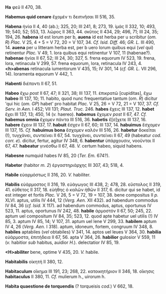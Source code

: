 **Ha** φεῦ II 470, 38.

**Habemus quid cenare** ἔχομέν τι δειπνῆσαι III 516, 35.

**Habena** ἡνία II 4, 40 (ab.); 325, 20; III 241, 8; 273, 19. ἱμάς II
332, 10; 493, 19; 540, 52; 553, 13. λῶρος II 363, 44. σκῦτος II 434, 29;
496, 71; III 24, 35; 194, 26. **habena** id est lorum per b, **auena** id
est herba per u scribitur (*om. R*) *Plac.* V 25, 4 + 5 = V 72, 20 = V
107, 34. *Cf. Isid. Diff.* 46; *GR. L.* III 490, 14. **auena** per u
litteram herba est, per b uero lorum quibus equi (*vel* qui) retinentur
*Plac.* V 49, 1. lora quibus equi retinentur V 107, 11 (habenae?).
**habenae** ἡνίαι II 67, 52; III 24, 30; 327, 5. frena equorum IV 523,
19. frena, lora, retinacula V 299, 57. frena equorum, lora, retinacula
IV 243, 4. **\<h\>abenas** retinacula iumentorum V 435, 15; IV 301, 14
(*cf. GR. L.* VII 296, 14). loramenta equorum V 442, 1.

**Habenti** διέποντι II 67, 51.

**Habeo** ἔχω *post* II 67, 47; II 321, 38; III 137, 11. ἐπικρατῶ
[cupiditas], ἔχω **habeo** III 137, 10; 11. habito, quod nunc
frequentatiue tantum (om. *R*) dicitur 'qui hic (*om. GP*) habet' pro
habitat *Plac.* V 25, 26 = V 72, 21 = V 107, 37. *Cf. Serv. in Aen.* I
452; VII 131; *Plaut. Truc.* 246. **habes** ἔχεις III 137, 12. **habet**
ἔχει III 137, 13; 450, 14 (*v.* haereo). **habemus** ἔχομεν *post* II
67, 47. *Cf.* **habemus omnia** ἔχομεν πάντα III 516, 36. **habetis**
ἔ[σ]χετε III 137, 16. **habere** ἔχειν III 137, 17. **habuit** ἔσχεν
II 67, 60; III 137, 14. **habuimus** ἔσχομεν III 137, 15. *Cf.*
**habuimus bona** ἔσχομεν καλόν III 516, 26. **habetur** δοκεῖται (!),
τυγχάνει, συντείνει II 67, 54. τυγχάνει, συντείνει II 67, 49 (habeatur
*cod. corr. e*). dicitur, fertur, agitur IV 348, 6. **habentur**
ὑπάρχουσιν, νοοῦνται II 67, 47. **habeatur** γινέσθω II 67, 48. *V.*
certum habeo, siquid habens.

**Habesne** numquid habes IV 85, 20 (*Ter. Em.* 674?).

**Habetor** (habitor *m. 2*) ἐργαστηριάρχης III 307, 43; 518, 4.

**Habile** εὐαρμόστως II 316, 20. *V.* habiliter.

**Habilis** εὐάρμοστος II 316, 19. εὐάγωγος III 438, 2; 478, 28.
εὔστολος II 319, 41. εὔθετος II 317, 18. εὐήθης ὁ καλῶν ἠθῶν II 317, 6.
dicitur qui se habet, id est integer et fortis *Plac.* V 26, 5 = V 72,
19 = 107, 38. bene compositus II *p.* XLVI. aptus, utilis IV 444, 12
(*Verg. Aen.* XII 432). ad habendum commodus IV 84, 36 (*cf. Isid.* X
117). ad habendum commodus, aptus, oportunus IV 523, 11. aptus,
oportunus IV 242, 48. **habile** ἁρμοστόν II 67, 50; 245, 22. aptum uel
compositum IV 84, 35; 523, 12. quod apte habetur uel utilis (!) IV 85,
3. aptum IV 85, 14; V 107, 31. aptum uel lene V 299, 33. **habilem**
aptum IV 4, 26 (*Verg. Aen.* I 318). aptum, idoneum, fortem, congruum
IV 348, 8. **habiles** aptabiles (*vel* obtabiles) V 341, 14. aptos uel
leues V 364, 30. **habilia** εὐάρμοστα, ἐπιτήδεια II 67, 56. apta V 364,
26. **habilior** gulosior V 559, 11 (*v.* habitior *sub* habitus,
auidior *H.*). delectatior IV 85, 19.

**\<H\>abiliter** bene, optime V 435, 20. *V.* habile.

**Habitabilis** οἰκητή II 380, 12.

**Habitaculum** οἴκημα III 191, 23; 268, 22. κατοικητήριον II 346, 18.
οἴκησις **habitaculus** II 380, 11. *Cf.* mulierum h., uirorum h.

**Habita quaestione de torquendis** (? torqueisis *cod.*) V 662, 18.
